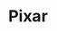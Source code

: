 ---
title: Pixar
crosslinks:
- disney
- insideout
- TsumTsum
- 4chan
- TheoryOfReddit
- whowouldwin
- HighQualityGifs
---